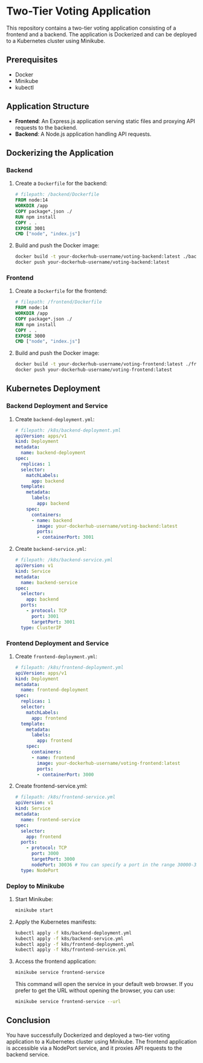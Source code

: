 # Two-Tier Voting Application

This repository contains a two-tier voting application consisting of a frontend and a backend. The application is Dockerized and can be deployed to a Kubernetes cluster using Minikube.

## Prerequisites

- Docker
- Minikube
- kubectl

## Application Structure

- **Frontend**: An Express.js application serving static files and proxying API requests to the backend.
- **Backend**: A Node.js application handling API requests.

## Dockerizing the Application

### Backend

1. Create a `Dockerfile` for the backend:

    ```Dockerfile
    # filepath: /backend/Dockerfile
    FROM node:14
    WORKDIR /app
    COPY package*.json ./
    RUN npm install
    COPY . .
    EXPOSE 3001
    CMD ["node", "index.js"]
    ```

2. Build and push the Docker image:

    ```sh
    docker build -t your-dockerhub-username/voting-backend:latest ./backend
    docker push your-dockerhub-username/voting-backend:latest
    ```

### Frontend

1. Create a `Dockerfile` for the frontend:

    ```Dockerfile
    # filepath: /frontend/Dockerfile
    FROM node:14
    WORKDIR /app
    COPY package*.json ./
    RUN npm install
    COPY . .
    EXPOSE 3000
    CMD ["node", "index.js"]
    ```

2. Build and push the Docker image:

    ```sh
    docker build -t your-dockerhub-username/voting-frontend:latest ./frontend
    docker push your-dockerhub-username/voting-frontend:latest
    ```

## Kubernetes Deployment

### Backend Deployment and Service

1. Create `backend-deployment.yml`:

    ```yaml
    # filepath: /k8s/backend-deployment.yml
    apiVersion: apps/v1
    kind: Deployment
    metadata:
      name: backend-deployment
    spec:
      replicas: 1
      selector:
        matchLabels:
          app: backend
      template:
        metadata:
          labels:
            app: backend
        spec:
          containers:
          - name: backend
            image: your-dockerhub-username/voting-backend:latest
            ports:
            - containerPort: 3001
    ```

2. Create `backend-service.yml`:

    ```yaml
    # filepath: /k8s/backend-service.yml
    apiVersion: v1
    kind: Service
    metadata:
      name: backend-service
    spec:
      selector:
        app: backend
      ports:
        - protocol: TCP
          port: 3001
          targetPort: 3001
      type: ClusterIP
    ```

### Frontend Deployment and Service

1. Create `frontend-deployment.yml`:

    ```yaml
    # filepath: /k8s/frontend-deployment.yml
    apiVersion: apps/v1
    kind: Deployment
    metadata:
      name: frontend-deployment
    spec:
      replicas: 1
      selector:
        matchLabels:
          app: frontend
      template:
        metadata:
          labels:
            app: frontend
        spec:
          containers:
          - name: frontend
            image: your-dockerhub-username/voting-frontend:latest
            ports:
            - containerPort: 3000
    ```

2. Create frontend-service.yml:

    ```yaml
    # filepath: /k8s/frontend-service.yml
    apiVersion: v1
    kind: Service
    metadata:
      name: frontend-service
    spec:
      selector:
        app: frontend
      ports:
        - protocol: TCP
          port: 3000
          targetPort: 3000
          nodePort: 30036 # You can specify a port in the range 30000-32767 or let Kubernetes assign one
      type: NodePort
    ```

### Deploy to Minikube

1. Start Minikube:

    ```sh
    minikube start
    ```

2. Apply the Kubernetes manifests:

    ```sh
    kubectl apply -f k8s/backend-deployment.yml
    kubectl apply -f k8s/backend-service.yml
    kubectl apply -f k8s/frontend-deployment.yml
    kubectl apply -f k8s/frontend-service.yml
    ```

3. Access the frontend application:

    ```sh
    minikube service frontend-service
    ```

    This command will open the service in your default web browser. If you prefer to get the URL without opening the browser, you can use:

    ```sh
    minikube service frontend-service --url
    ```

## Conclusion

You have successfully Dockerized and deployed a two-tier voting application to a Kubernetes cluster using Minikube. The frontend application is accessible via a NodePort service, and it proxies API requests to the backend service.
